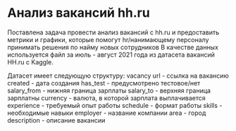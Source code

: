 # Анализ вакансий hh.ru
Поставлена задача провести анализ вакансий с hh.ru и предоставить метрики и графики, которые помогут hr/нанимающему персоналу принимать решения по найму новых сотрудников
В качестве данных используется файл за июль - август 2021 года из датасета вакансий HH.ru с Kaggle.

Датасет имеет следующую структуру:
vacancy	
url	- ссылка на вакансию
created	- дата создания
has_test - предусмотрено тестовое/нет
salary_from - нижняя граница зарплаты
salary_to - верхняя граница зарплатны
currency - валюта, в которой зарплата выплачивается
experience - требуемый опыт работы
schedule - формат работы
skills - необходимые навыки
employer - название компании
area - город
description - описание вакансии
